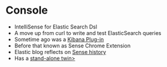 # Console #

* IntelliSense for Elastic Search Dsl
* A move up from curl to write and test ElasticSearch queries
* Sometime ago was a <a href="https://github.com/elastic/sense" target="_blank">Kibana Plug-in</a>
* Before that known as Sense Chrome Extension
* Elastic blog reflects on <a href="https://www.elastic.co/blog/sense-2-0-0-beta1" target="_blank">Sense history<a>
* Has a <a href="https://medium.com/@gillybarr/sensitive-the-elasticsearch-sense-plugin-as-a-native-app-d8d7f6d480bb#.z4ja3nqp6" target="_blank">stand-alone twin></a>
